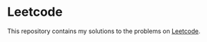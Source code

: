 # Leetcode

This repository contains my solutions to the problems on [Leetcode](https://leetcode.com/problemset/all/).
